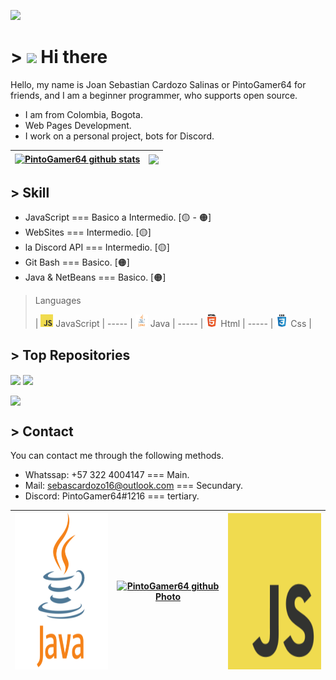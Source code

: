 <code><img src="https://64.media.tumblr.com/5d6be52d6eb72863bbb1a91fb7f8e989/11749dc0b4dc4d0f-16/s540x810/d501c4bc24f0b2987dad7bea7b5fdf80485e5b03.gif"></code>

# > <code><img src="https://cdn.discordapp.com/emojis/905827157782200320.png?size=80" height="30px"></code> Hi there
Hello, my name is Joan Sebastian Cardozo Salinas or PintoGamer64 for friends, and I am a beginner programmer, who supports open source.
* I am from Colombia, Bogota.
* Web Pages Development.
* I work on a personal project, bots for Discord.

| <a href="https://github.com/PintoGamer64/PintoGamer64"><img align="center" src="https://github-readme-stats.vercel.app/api?username=PintoGamer64&show_icons=true&include_all_commits=true&theme=buefy&hide_border=true" alt="PintoGamer64 github stats" /></a> | <a href="https://github.com/PintoGamer64/PintoGamer64"><img align="center" src="https://github-readme-stats.vercel.app/api/top-langs/?username=PintoGamer64&layout=compact&theme=buefy&hide_border=true" height="195px"/></a> |
| ----- | ----- |

## > Skill
* JavaScript === Basico a Intermedio. [🟡 - 🟠]
* WebSites === Intermedio. [🟡]
* la Discord API === Intermedio. [🟡]
* Git Bash === Basico. [🟠]
* Java & NetBeans === Basico. [🟠]

> Languages <p></p> | <code><img height="20" src="https://raw.githubusercontent.com/github/explore/80688e429a7d4ef2fca1e82350fe8e3517d3494d/topics/javascript/javascript.png"></code> JavaScript | ----- 
| <code><img height="20" src="https://raw.githubusercontent.com/github/explore/80688e429a7d4ef2fca1e82350fe8e3517d3494d/topics/java/java.png"></code> Java | ----- 
| <code><img height="20" src="https://raw.githubusercontent.com/github/explore/80688e429a7d4ef2fca1e82350fe8e3517d3494d/topics/html/html.png"></code> Html | ----- 
| <code><img height="20" src="https://raw.githubusercontent.com/github/explore/80688e429a7d4ef2fca1e82350fe8e3517d3494d/topics/css/css.png"></code> Css |

## > Top Repositories
<a href="https://github.com/PintoGamer64/Ookami-Source-Code"><img align="center" src="https://github-readme-stats.vercel.app/api/pin/?username=PintoGamer64&repo=Ookami-Source-Code&theme=buefy"  height="135px"/></a>
<a href="https://github.com/PintoGamer64/NewSpace-Pagina"><img align="center" src="https://github-readme-stats.vercel.app/api/pin/?username=PintoGamer64&repo=NewSpace-Pagina&theme=buefy" height="135px"/></a>

<a href="https://matepedia.000webhostapp.com/HTML's/index.html" target="_blank"><img align="center" src="https://matepedia.000webhostapp.com/Imagenes/NewSpace%20NewNew!!!!.png"></a>

## > Contact
You can contact me through the following methods.

* Whatssap: +57 322 4004147 === Main.
* Mail: sebascardozo16@outlook.com === Secundary.
* Discord: PintoGamer64#1216 === tertiary.

| <a><img align="center" height="250px" width="250px" src="https://raw.githubusercontent.com/github/explore/80688e429a7d4ef2fca1e82350fe8e3517d3494d/topics/java/java.png"><a> | <a href="https://www.pinterest.es/Pinto_Gamer64/_saved/" target="_blank"><img align="center" src="https://avatars.githubusercontent.com/u/84690368?v=4" alt="PintoGamer64 github Photo" width="250px" height="250px"/><a> | <a><img align="center" height="250px" width="250px" src="https://raw.githubusercontent.com/github/explore/80688e429a7d4ef2fca1e82350fe8e3517d3494d/topics/javascript/javascript.png"><a> |
| ----- | ----- | ----- |
<!--
**PintoGamer64/PintoGamer64** is a ✨ _special_ ✨ repository because its `README.md` (this file) appears on your GitHub profile.

Here are some ideas to get you started:

- 🔭 I’m currently working on ...
- 🌱 I’m currently learning ...
- 👯 I’m looking to collaborate on ...
- 🤔 I’m looking for help with ...
- 💬 Ask me about ...
- 📫 How to reach me: ...
- 😄 Pronouns: ...
- ⚡ Fun fact: ...
-->
